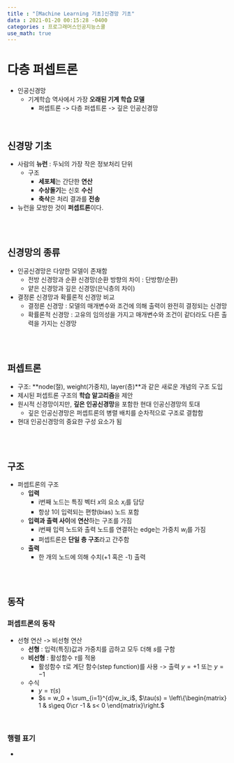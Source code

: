 ```yaml
---
title : "[Machine Learning 기초]신경망 기초"
data : 2021-01-20 00:15:28 -0400
categories : 프로그래머스인공지능스쿨
use_math: true
---
```

# 다층 퍼셉트론
- 인공신경망
    - 기계학습 역사에서 가장 **오래된 기계 학습 모델**
        - 퍼셉트론 -> 다층 퍼셉트론 -> 깊은 인공신경망
<br>

## 신경망 기초
- 사람의 **뉴런** : 두뇌의 가장 작은 정보처리 단위
    - 구조
        - **세포체**는 간단한 **연산**
        - **수상돌기**는 신호 **수신**
        - **축삭**은 처리 결과를 **전송**
- 뉴런을 모방한 것이 **퍼셉트론**이다.
<br>
<br>

## 신경망의 종류
- 인공신경망은 다양한 모델이 존재함
    - 전방 신경망과 순환 신경망(순환 방향의 차이 : 단방향/순환)
    - 얕은 신경망과 깊은 신경망(은닉층의 차이)
- 결정론 신경망과 확률론적 신경망 비교
    - 결정론 신경망 : 모델의 매개변수와 조건에 의해 출력이 완전히 결정되는 신경망
    - 확률론적 신경망 : 고유의 임의성을 가지고 매개변수와 조건이 같더라도 다른 출력을 가지는 신경망
<br>
<br>

## 퍼셉트론
- 구조: **node(절), weight(가중치), layer(층)**과 같은 새로운 개념의 구조 도입
- 제시된 퍼셉트론 구조의 **학습 알고리즘**을 제안
- 원시적 신경망이지만, **깊은 인공신경망**을 포함한 현대 인공신경망의 토대
    - 깊은 인공신경망은 퍼셉트론의 병렬 배치를 순차적으로 구조로 결합함
- 현대 인공신경망의 중요한 구성 요소가 됨
<br>
<br>

## 구조
- 퍼셉트론의 구조
    - **입력**
        - i번째 노드는 특징 벡터 $x$의 요소 $x_i$를 담당
        - 항상 1이 입력되는 편향(bias) 노드 포함
    - **입력과 출력 사이**에 **연산**하는 구조를 가짐
        - i번째 입력 노드와 출력 노드를 연결하는 edge는 가중치 $w_i$를 가짐
        - 퍼셉트론은 **단일 층 구조**라고 간주함
    - **출력**
        - 한 개의 노드에 의해 수치(+1 혹은 -1) 출력
<br>
<br>

## 동작
### 퍼셉트론의 동작
- 선형 연산 -> 비선형 연산
    - **선형** : 입력(특징)값과 가중치를 곱하고 모두 더해 $s$를 구함
    - **비선형** : 활성함수 $\tau$를 적용
        - 활성함수 $\tau$로 계단 함수(step function)를 사용 -> 출력 $y=+1$ 또는 $y=-1$
    - 수식
        - $y = \tau(s)$
        - $s = w_0 + \sum_{i=1}^{d}w_ix_i$, 
        $\tau(s) = \left\{\begin{matrix}
        1 & s\geq 0\cr 
        -1 & s< 0
        \end{matrix}\right.$
<br>

### 행렬 표기
- 